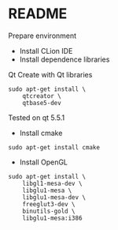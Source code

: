 # README

Prepare environment

* Install CLion IDE
* Install dependence libraries

Qt Create with Qt libraries

```
sudo apt-get install \
    qtcreator \
    qtbase5-dev
```

Tested on qt 5.5.1

* Install cmake

```
sudo apt-get install cmake
```

* Install OpenGL

```
sudo apt-get install \
    libgl1-mesa-dev \
    libglu1-mesa \
    libglu1-mesa-dev \
    freeglut3-dev \
    binutils-gold \
    libglu1-mesa:i386
```